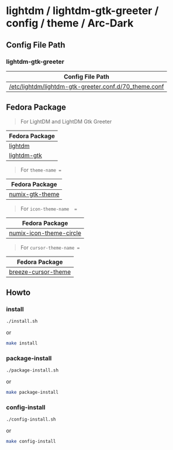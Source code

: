 
# lightdm / lightdm-gtk-greeter / config / theme / Arc-Dark




## Config File Path

### lightdm-gtk-greeter

| Config File Path |
| --- |
| [/etc/lightdm/lightdm-gtk-greeter.conf.d/70_theme.conf](./asset/overlay/etc/lightdm/lightdm-gtk-greeter.conf.d/70_theme.conf) |




## Fedora Package

> For LightDM and LightDM Gtk Greeter

| Fedora Package |
| --- |
| [lightdm](https://packages.fedoraproject.org/pkgs/lightdm/lightdm/) |
| [lightdm-gtk](https://packages.fedoraproject.org/pkgs/lightdm-gtk/lightdm-gtk/) |

> For `theme-name =`

| Fedora Package |
| --- |
| [numix-gtk-theme](https://packages.fedoraproject.org/pkgs/numix-gtk-theme/numix-gtk-theme/) |


> For `icon-theme-name  =`

| Fedora Package |
| --- |
| [numix-icon-theme-circle](https://packages.fedoraproject.org/pkgs/numix-icon-theme-circle/numix-icon-theme-circle/) |


> For `cursor-theme-name =`

| Fedora Package |
| --- |
| [breeze-cursor-theme](https://packages.fedoraproject.org/pkgs/plasma-breeze/breeze-cursor-theme/) |




## Howto


### install

``` sh
./install.sh
```

or

``` sh
make install
```


### package-install

``` sh
./package-install.sh
```

or

``` sh
make package-install
```


### config-install

``` sh
./config-install.sh
```

or

``` sh
make config-install
```
